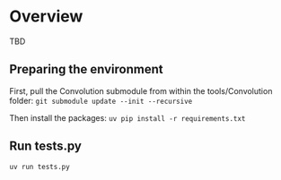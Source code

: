 # Overview
TBD

## Preparing the environment
First, pull the Convolution submodule from within the tools/Convolution folder:
`git submodule update --init --recursive`

Then install the packages:
`uv pip install -r requirements.txt`

## Run tests.py
`uv run tests.py`
